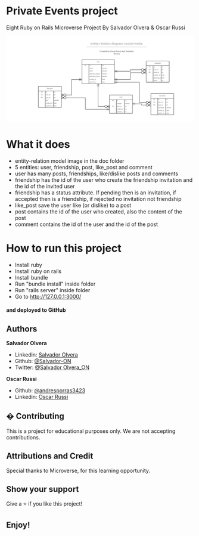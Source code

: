 # Private Events project

Eight Ruby on Rails Microverse Project By Salvador Olvera &amp; Oscar Russi

![screenshot](./doc/ERD.png)


# What it does

- entity-relation model image in the doc folder
- 5 entities: user, friendship, post, like_post and comment
- user has many posts, friendships, like/dislike posts and comments
- friendship has the id of the user who create the friendship invitation and the id of the invited user
- friendship has a status attribute. If pending then is an invitation, if accepted then is a friendship, if rejected no invitation not friendship
- like_post save the user like (or dislike) to a post
- post contains the id of the user who created, also the content of the post   
- comment contains the id of the user and the id of the post

# How to run this project

- Install ruby
- Install ruby on rails
- Install bundle
- Run "bundle install" inside folder
- Run "rails server" inside folder
- Go to http://127.0.0.1:3000/


#### and deployed to GitHub

## Authors

**Salvador Olvera**
- Linkedin: [Salvador Olvera](https://www.linkedin.com/in/salvador-olvera-n)
- Github: [@Salvador-ON](https://github.com/Salvador-ON)
- Twitter: [@Salvador Olvera_ON](https://twitter.com/Salvador_ON) 

**Oscar Russi**
- Github: [@andresporras3423](https://github.com/andresporras3423/)
- Linkedin: [Oscar Russi](https://www.linkedin.com/in/oscar-andr%C3%A9s-russi-porras-053236167/)

## � Contributing

This is a project for educational purposes only. We are not accepting contributions.

## Attributions and Credit

Special thanks to Microverse, for this learning opportunity. 

## Show your support

Give a ⭐️ if you like this project!

## Enjoy!
